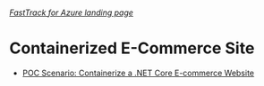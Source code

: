 ###### [FastTrack for Azure landing page](https://github.com/Azure/FastTrackForAzure)



# Containerized E-Commerce Site

* [POC Scenario: Containerize a .NET Core E-commerce Website](articles/contoso-finance.md)
